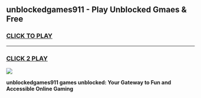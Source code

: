 
## unblockedgames911 - Play Unblocked Gmaes & Free
<h3>
<a href="https://news.freeplayer.one?title=unblockedgames911&ref=23F">CLICK TO PLAY</a></h3>
<hr>

<h3>
<a href="https://news.freeplayer.one?title=unblockedgames911&ref=23F">CLICK 2 PLAY</a>
  
</h3>

<a href="https://news.freeplayer.one?title=unblockedgames911&ref=23F/"><img src="https://clearcache.store/games.png"></a>


**unblockedgames911 games unblocked: Your Gateway to Fun and Accessible Online Gaming**
